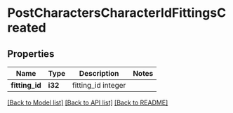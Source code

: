 # PostCharactersCharacterIdFittingsCreated

## Properties

Name | Type | Description | Notes
------------ | ------------- | ------------- | -------------
**fitting_id** | **i32** | fitting_id integer | 

[[Back to Model list]](../README.md#documentation-for-models) [[Back to API list]](../README.md#documentation-for-api-endpoints) [[Back to README]](../README.md)


